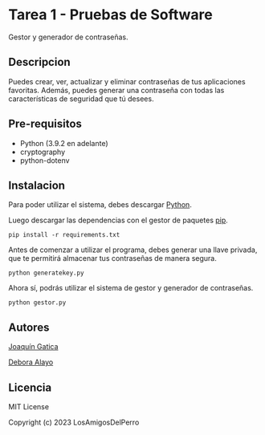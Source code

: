 # Tarea 1 - Pruebas de Software
Gestor y generador de contraseñas.

## Descripcion
Puedes crear, ver, actualizar y eliminar contraseñas de tus aplicaciones favoritas. Además, puedes generar una contraseña con todas las características de seguridad que tú desees.
## Pre-requisitos
- Python (3.9.2 en adelante)
- cryptography
- python-dotenv
## Instalacion
Para poder utilizar el sistema, debes descargar [Python](https://www.python.org/downloads/).

Luego descargar las dependencias con el gestor de paquetes [pip](https://pypi.org/project/pip/).

    pip install -r requirements.txt

Antes de comenzar a utilizar el programa, debes generar una llave privada, que te permitirá almacenar tus contraseñas de manera segura.

    python generatekey.py

Ahora sí, podrás utilizar el sistema de gestor y generador de contraseñas.

    python gestor.py

## Autores
[Joaquín Gatica](https://github.com/joaquinuc150) 

[Debora Alayo](https://github.com/debora-alayo)

## Licencia
MIT License

Copyright (c) 2023 LosAmigosDelPerro